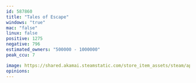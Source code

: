 ```yaml
---
id: 587860
title: "Tales of Escape"
windows: "true"
mac: "false"
linux: false
positive: 1275
negative: 796
estimated_owners: "500000 - 1000000"
peak_ccu: 7

image: https://shared.akamai.steamstatic.com/store_item_assets/steam/apps/587860/header.jpg?t=1723187307
opinions:
---
```


